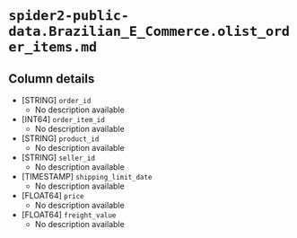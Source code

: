 # `spider2-public-data.Brazilian_E_Commerce.olist_order_items.md`

## Column details

* [STRING]    `order_id`
  - No description available
* [INT64]    `order_item_id`
  - No description available
* [STRING]    `product_id`
  - No description available
* [STRING]    `seller_id`
  - No description available
* [TIMESTAMP]    `shipping_limit_date`
  - No description available
* [FLOAT64]    `price`
  - No description available
* [FLOAT64]    `freight_value`
  - No description available

